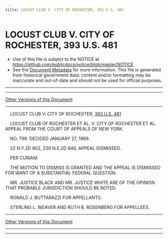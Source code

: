 ```yaml
---
title: LOCUST CLUB V. CITY OF ROCHESTER, 393 U.S. 481
---
```


# LOCUST CLUB V. CITY OF ROCHESTER, 393 U.S. 481

* Use of this file is subject to the NOTICE at https://github.com/publicdocs/notice/blob/master/NOTICE
* See the [Document Metadata](../../../index.md) for more information.
  This file is generated from historical government data; content and/or formatting may be inaccurate and out-of-date and should not be used for official purposes.

----------
----------

[Other Versions of this Document](https://publicdocs.github.io/go/links?ns=uslm-x&ref=%2Fus%2Fcourts%2Fscotus%2FusReporter%2F393%2F481)

----------

    LOCUST CLUB V. CITY OF ROCHESTER, [393 U.S. 481][/us/courts/scotus/usReporter/393/481]

    LOCUST CLUB OF ROCHESTER ET AL. V. CITY OF ROCHESTER ET AL. APPEAL FROM THE COURT OF APPEALS OF NEW YORK.

    NO. 799.  DECIDED JANUARY 27, 1969.

    22 N.Y.2D 802, 239 N.E.2D 646, APPEAL DISMISSED.

    PER CURIAM.

    THE MOTION TO DISMISS IS GRANTED AND THE APPEAL IS DISMISSED FOR WANT OF A SUBSTANTIAL FEDERAL QUESTION.

    MR. JUSTICE BLACK AND MR. JUSTICE WHITE ARE OF THE OPINION THAT PROBABLE JURISDICTION SHOULD BE NOTED.

    RONALD J. BUTTARAZZI FOR APPELLANTS.

    STERLING L. WEAVER AND RUTH B. ROSENBERG FOR APPELLEES.

----------

[Other Versions of this Document](https://publicdocs.github.io/go/links?ns=uslm-x&ref=%2Fus%2Fcourts%2Fscotus%2FusReporter%2F393%2F481)

----------
----------

[/us/courts/scotus/usReporter/393/481]: https://publicdocs.github.io/go/links?ns=uslm-x&ref=%2Fus%2Fcourts%2Fscotus%2FusReporter%2F393%2F481



